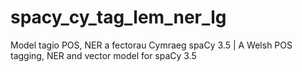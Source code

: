 # spacy_cy_tag_lem_ner_lg
Model tagio POS, NER a fectorau Cymraeg spaCy 3.5  | A Welsh POS tagging, NER and vector model for spaCy 3.5
